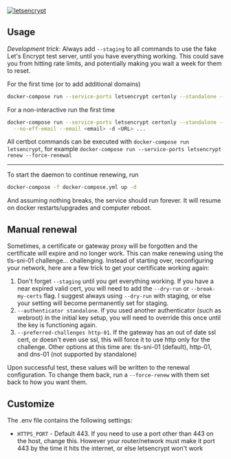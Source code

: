 [letsencrypt]: https://letsencrypt.org/

[![letsencrypt](https://raw.githubusercontent.com/letsencrypt/website/dba3d7067c54a6f25f5f9f1cd3e7886edfb77ad1/static/images/le-logo-wide.png)][letsencrypt]

## Usage

*Development trick*: Always add `--staging` to all commands to use the fake
Let's Encrypt test server, until you have everything working. This could save
you from hitting rate limits, and potentially making you wait a week for them
to reset.

For the first time (or to add additional domains)

```bash
docker-compose run --service-ports letsencrypt certonly --standalone --email <email> -d <URL> ...
```

For a non-interactive run the first time

```bash
docker-compose run --service-ports letsencrypt certonly --standalone --agree-tos \
  --no-eff-email --email <email> -d <URL> ...
```

All certbot commands can be executed with `docker-compose run letsencrypt`, for
example `docker-compose run --service-ports letsencrypt renew --force-renewal`

---

To start the daemon to continue renewing, run

```bash
docker-compose -f docker-compose.yml up -d
```

And assuming nothing breaks, the service should run forever. It will resume on
docker restarts/upgrades and computer reboot.

## Manual renewal

Sometimes, a certificate or gateway proxy will be forgotten and the certificate
will expire and no longer work. This can make renewing using the tls-sni-01
challenge... challenging. Instead of starting over, reconfiguring your network,
here are a few trick to get your certificate working again:

1. Don't forget `--staging` until you get everything working. If you have a
   near expired valid cert, you will need to add the `--dry-run` or
   `--break-my-certs` flag. I suggest always using `--dry-run` with staging, or
   else your setting will become permanently set for staging.
2. `--authenticator standalone`. If you used another authenticator (such as
   webroot) in the initial key setup, you will need to override this once until
   the key is functioning again.
3. `--preferred-challenges http-01`. If the gateway has an out of date ssl cert,
   or doesn't even use ssl, this will force it to use http only for the
   challenge. Other options at this time are: tls-sni-01 (default), http-01, and
   dns-01 (not supported by standalone)

Upon successful test, these values will be written to the renewal configuration.
To change them back, run a `--force-renew` with them set back to how you want
them.

## Customize

The .env file contains the following settings:

- `HTTPS_PORT` - Default 443. If you need to use a port other than 443 on the
host, change this. However your router/network must make it port 443 by the
time it hits the internet, or else letsencrypt won't work
